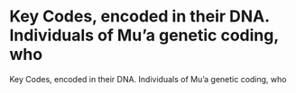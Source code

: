 # Key Codes, encoded in their DNA.  Individuals of Mu’a genetic coding, who

Key Codes, encoded in their DNA.  Individuals of Mu’a genetic coding, who